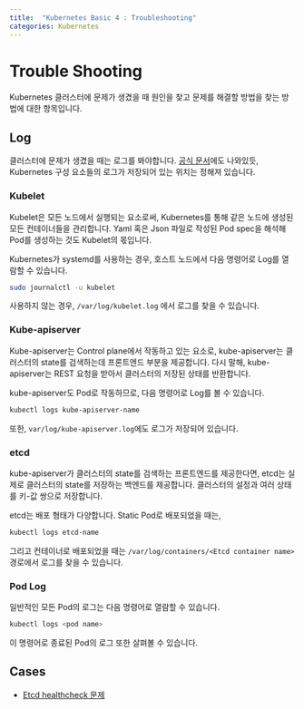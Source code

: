 ```yaml
---
title:  "Kubernetes Basic 4 : Troubleshooting"
categories: Kubernetes
---
```

# Trouble Shooting

Kubernetes 클러스터에 문제가 생겼을 때 원인을 찾고 문제를 해결할 방법을 찾는 방법에 대한 항목입니다.

## Log

클러스터에 문제가 생겼을 때는 로그를 봐야합니다. [공식 문서](https://kubernetes.io/docs/tasks/debug-application-cluster/debug-cluster/)에도 나와있듯, Kubernetes 구성 요소들의 로그가 저장되어 있는 위치는 정해져 있습니다.

### Kubelet

Kubelet은 모든 노드에서 실행되는 요소로써, Kubernetes를 통해 같은 노드에 생성된 모든 컨테이너들을 관리합니다. Yaml 혹은 Json 파일로 작성된 Pod spec을 해석해 Pod를 생성하는 것도 Kubelet의 몫입니다.

Kubernetes가 systemd를 사용하는 경우, 호스트 노드에서 다음 명령어로 Log를 열람할 수 있습니다.

```bash
sudo journalctl -u kubelet
```

사용하지 않는 경우, `/var/log/kubelet.log` 에서 로그를 찾을 수 있습니다.

### Kube-apiserver

Kube-apiserver는 Control plane에서 작동하고 있는 요소로, kube-apiserver는 클러스터의 state를 검색하는데 프론트엔드 부분을 제공합니다. 다시 말해, kube-apiserver는 REST 요청을 받아서 클러스터의 저장된 상태를 반환합니다.

kube-apiserver도 Pod로 작동하므로, 다음 명령어로 Log를 볼 수 있습니다.

```bash
kubectl logs kube-apiserver-name
```

또한, `var/log/kube-apiserver.log`에도 로그가 저장되어 있습니다.

### etcd

kube-apiserver가 클러스터의 state를 검색하는 프론트엔드를 제공한다면, etcd는 실제로 클러스터의 state를 저장하는 백엔드를 제공합니다. 클러스터의 설정과 여러 상태를 키-값 쌍으로 저장합니다.

etcd는 배포 형태가 다양합니다. Static Pod로 배포되었을 때는,

```bash
kubectl logs etcd-name
```

그리고 컨테이너로 배포되었을 때는 `/var/log/containers/<Etcd container name>` 경로에서 로그를 찾을 수 있습니다.

### Pod Log

일반적인 모든 Pod의 로그는 다음 명령어로 열람할 수 있습니다.

```bash
kubectl logs <pod name>
```

이 명령어로 종료된 Pod의 로그 또한 살펴볼 수 있습니다.

## Cases

- [Etcd healthcheck 문제](https://sonins.github.io/kubernetes/troubleshooting/etcd/2021/12/07/etcd-HDD-problem.html)
